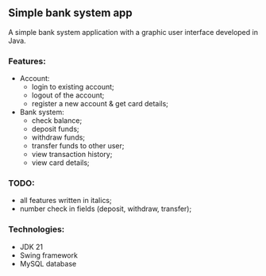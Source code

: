 ## Simple bank system app

A simple bank system application with a graphic user interface developed in Java.

### Features:

- Account:
  - login to existing account;
  - logout of the account;
  - register a new account & get card details;
- Bank system:
  - check balance;
  - deposit funds;
  - withdraw funds;
  - transfer funds to other user;
  - view transaction history;
  - view card details;

### TODO:

- all features written in italics;
- number check in fields (deposit, withdraw, transfer);

### Technologies:

- JDK 21
- Swing framework
- MySQL database

